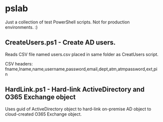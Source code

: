 # pslab

Just a collection of test PowerShell scripts. Not for production environments. :)

## CreateUsers.ps1 - Create AD users.
Reads CSV file named users.csv placed in same folder as CreatUsers script.

CSV headers: fname,lname,name,username,password,email,dept,atm,atmpassword,ext,pin

## HardLink.ps1 - Hard-link ActiveDirectory and O365 Exchange object
Uses guid of ActiveDirectory object to hard-link on-premise AD object to cloud-created O365 Exchange object.
